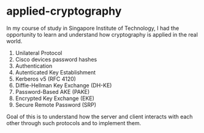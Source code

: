 # applied-cryptography

In my course of study in Singapore Institute of Technology, I had the opportunity to learn and understand how cryptography is applied in the real world.

1. Unilateral Protocol
2. Cisco devices password hashes
3. Authentication
4. Autenticated Key Establishment
5. Kerberos v5 (RFC 4120)
6. Diffie-Hellman Key Exchange (DH-KE)
7. Password-Based AKE (PAKE)
8. Encrypted Key Exchange (EKE)
9. Secure Remote Password (SRP)

Goal of this is to understand how the server and client interacts with each other through such protocols and to implement them.
